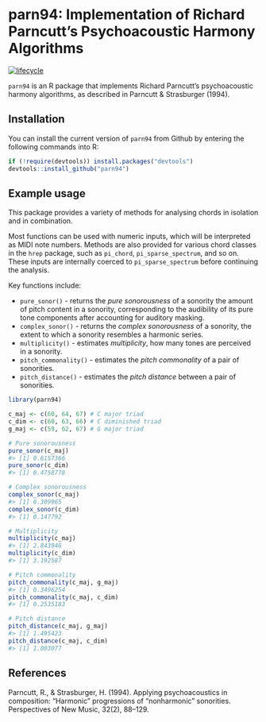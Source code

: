 
<!-- README.md is generated from README.Rmd. Please edit that file -->

# parn94: Implementation of Richard Parncutt’s Psychoacoustic Harmony Algorithms

[![lifecycle](https://img.shields.io/badge/lifecycle-experimental-orange.svg)](https://www.tidyverse.org/lifecycle/#experimental)

`parn94` is an R package that implements Richard Parncutt’s
psychoacoustic harmony algorithms, as described in Parncutt &
Strasburger (1994).

## Installation

You can install the current version of `parn94` from Github by entering
the following commands into R:

``` r
if (!require(devtools)) install.packages("devtools")
devtools::install_github("parn94")
```

## Example usage

This package provides a variety of methods for analysing chords in
isolation and in combination.

Most functions can be used with numeric inputs, which will be
interpreted as MIDI note numbers. Methods are also provided for various
chord classes in the `hrep` package, such as `pi_chord`,
`pi_sparse_spectrum`, and so on. These inputs are internally coerced to
`pi_sparse_spectrum` before continuing the analysis.

Key functions include:

  - `pure_sonor()` - returns the *pure sonorousness* of a sonority the
    amount of pitch content in a sonority, corresponding to the
    audibility of its pure tone components after accounting for auditory
    masking.
  - `complex_sonor()` - returns the *complex sonorousness* of a
    sonority, the extent to which a sonority resembles a harmonic
    series.
  - `multiplicity()` - estimates *multiplicity*, how many tones are
    perceived in a sonority.
  - `pitch_commonality()` - estimates the *pitch commonality* of a pair
    of sonorities.
  - `pitch_distance()` - estimates the *pitch distance* between a pair
    of sonorities.

<!-- end list -->

``` r
library(parn94)

c_maj <- c(60, 64, 67) # C major triad
c_dim <- c(60, 63, 66) # C diminished triad
g_maj <- c(59, 62, 67) # G major triad

# Pure sonorousness
pure_sonor(c_maj)
#> [1] 0.6157366
pure_sonor(c_dim)
#> [1] 0.4758778

# Complex sonorousness
complex_sonor(c_maj)
#> [1] 0.309965
complex_sonor(c_dim)
#> [1] 0.147792

# Multiplicity
multiplicity(c_maj)
#> [1] 2.843946
multiplicity(c_dim)
#> [1] 3.192587

# Pitch commonality
pitch_commonality(c_maj, g_maj)
#> [1] 0.3496254
pitch_commonality(c_maj, c_dim)
#> [1] 0.2535183

# Pitch distance
pitch_distance(c_maj, g_maj)
#> [1] 1.495423
pitch_distance(c_maj, c_dim)
#> [1] 1.003077
```

## References

Parncutt, R., & Strasburger, H. (1994). Applying psychoacoustics in
composition: “Harmonic” progressions of “nonharmonic” sonorities.
Perspectives of New Music, 32(2), 88–129.
